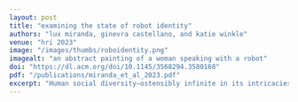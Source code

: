```yaml
---
layout: post
title: "examining the state of robot identity"
authors: "lux miranda, ginevra castellano, and katie winkle"
venue: "hri 2023"
image: "/images/thumbs/roboidentity.png"
imagealt: "an abstract painting of a woman speaking with a robot"
doi: "https://dl.acm.org/doi/10.1145/3568294.3580168"
pdf: "/publications/miranda_et_al_2023.pdf"
excerpt: "Human social diversity—ostensibly infinite in its intricacies—may in fact have more finite bounds than previously thought. Cross-culturally and throughout time, it seems that societies repeatedly form into one of two broad \"types\" in terms of social configuration..."
---
```







